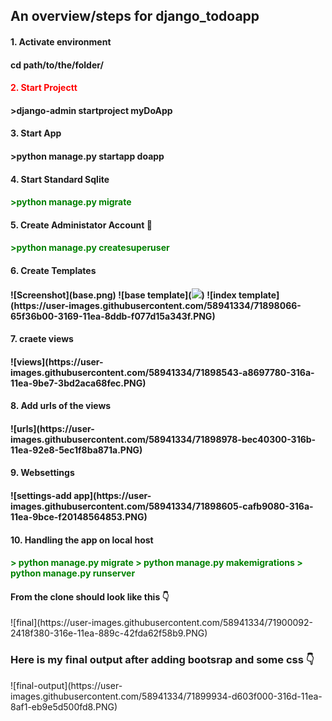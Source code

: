 <h2><b>An overview/steps for django_todoapp</b></h2>

<h4>1. Activate environment<h4>
        cd path/to/the/folder/
        <h4><font color='red'>2. Start Projectt</font><h4>
        >django-admin startproject myDoApp
<h4>3. Start App<h4>
        >python manage.py startapp doapp
<h4>4. Start Standard Sqlite<h4>
        <p style="color:green;"> >python manage.py migrate</p>
<h4>5. Create Administator Account 👤<h4>
        <p style="color:green;">  >python manage.py createsuperuser </p>
<h4>6. Create Templates<h4>
![Screenshot](base.png)
![base template](<img src="https://user-images.githubusercontent.com/58941334/71898773-2f1e5480-316b-11ea-973d-6fc0bf39f6b7.PNG">)
![index template](https://user-images.githubusercontent.com/58941334/71898066-65f36b00-3169-11ea-8ddb-f077d15a343f.PNG)
<h4>7. craete views<h4>
        ![views](https://user-images.githubusercontent.com/58941334/71898543-a8697780-316a-11ea-9be7-3bd2aca68fec.PNG)
<h4>8. Add urls of the views<h4>
        ![urls](https://user-images.githubusercontent.com/58941334/71898978-bec40300-316b-11ea-92e8-5ec1f8ba871a.PNG)
<h4>9. Websettings<h4>
        ![settings-add app](https://user-images.githubusercontent.com/58941334/71898605-cafb9080-316a-11ea-9bce-f20148564853.PNG)
<h4>10. Handling the app on local host<h4>
        <p style="color:green;"> 
        > python manage.py migrate
        > python manage.py makemigrations
        > python manage.py runserver
        </p>
 <h4>From the clone should look like this 👇</h4>
     ![final](https://user-images.githubusercontent.com/58941334/71900092-2418f380-316e-11ea-889c-42fda62f58b9.PNG)   
        
<h3> Here is my final output after adding bootsrap and some css 👇</h3>
![final-output](https://user-images.githubusercontent.com/58941334/71899934-d603f000-316d-11ea-8af1-eb9e5d500fd8.PNG)
